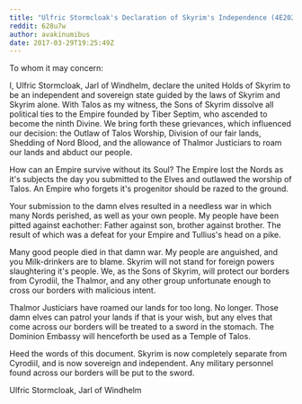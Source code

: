 ```yaml
---
title: "Ulfric Stormcloak's Declaration of Skyrim's Independence (4E202)"
reddit: 628u7w
author: avakinumibus
date: 2017-03-29T19:25:49Z
---
```


To whom it may concern:

I, Ulfric Stormcloak, Jarl of Windhelm, declare the united Holds of Skyrim to be an independent and sovereign state guided by the laws of Skyrim and Skyrim alone. With Talos as my witness, the Sons of Skyrim dissolve all political ties to the Empire founded by Tiber Septim, who ascended to become the ninth Divine. We bring forth these grievances, which influenced our decision: the Outlaw of Talos Worship, Division of our fair lands, Shedding of Nord Blood, and the allowance of Thalmor Justiciars to roam our lands and abduct our people.

How can an Empire survive without its Soul? The Empire lost the Nords as it's subjects the day you submitted to the Elves and outlawed the worship of Talos. An Empire who forgets it's progenitor should be razed to the ground.

Your submission to the damn elves resulted in a needless war in which many Nords perished, as well as your own people. My people have been pitted against eachother: Father against son, brother against brother. The result of which was a defeat for your Empire and Tullius's head on a pike.

Many good people died in that damn war. My people are anguished, and you Milk-drinkers are to blame. Skyrim will not stand for foreign powers slaughtering it's people. We, as the Sons of Skyrim, will protect our borders from Cyrodiil, the Thalmor, and any other group unfortunate enough to cross our borders with malicious intent.

Thalmor Justiciars have roamed our lands for too long. No longer. Those damn elves can patrol your lands if that is your wish, but any elves that come across our borders will be treated to a sword in the stomach. The Dominion Embassy will henceforth be used as a Temple of Talos.

Heed the words of this document. Skyrim is now completely separate from Cyrodiil, and is now sovereign and independent. Any military personnel found across our borders will be put to the sword. 

Ulfric Stormcloak,
Jarl of Windhelm


